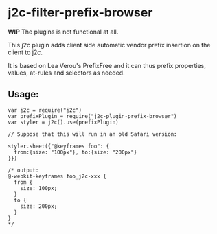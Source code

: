 # j2c-filter-prefix-browser

**WIP** The plugins is not functional at all.

This j2c plugin adds client side automatic vendor prefix insertion on the client to j2c.

It is based on Lea Verou's PrefixFree and it can thus prefix properties, values, at-rules and selectors as needed.

## Usage:

```JS
var j2c = require("j2c")
var prefixPlugin = require("j2c-plugin-prefix-browser")
var styler = j2c().use(prefixPlugin)

// Suppose that this will run in an old Safari version:

styler.sheet({"@keyframes foo": {
  from:{size: "100px"}, to:{size: "200px"}
}})

/* output:
@-webkit-keyframes foo_j2c-xxx {
  from {
    size: 100px;
  }
  to {
    size: 200px;
  }
} 
*/
```

